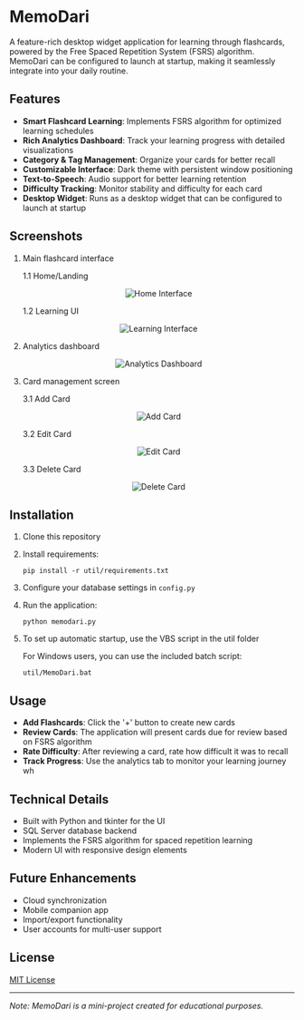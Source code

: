 # MemoDari

A feature-rich desktop widget application for learning through flashcards, powered by the Free Spaced Repetition System (FSRS) algorithm. MemoDari can be configured to launch at startup, making it seamlessly integrate into your daily routine.

## Features

- **Smart Flashcard Learning**: Implements FSRS algorithm for optimized learning schedules
- **Rich Analytics Dashboard**: Track your learning progress with detailed visualizations
- **Category & Tag Management**: Organize your cards for better recall
- **Customizable Interface**: Dark theme with persistent window positioning
- **Text-to-Speech**: Audio support for better learning retention
- **Difficulty Tracking**: Monitor stability and difficulty for each card
- **Desktop Widget**: Runs as a desktop widget that can be configured to launch at startup

## Screenshots

1. Main flashcard interface
   
   1.1 Home/Landing
   
   <p align="center">
   <img src="Resources/application_images/landing.png" alt="Home Interface">
   </p>
   
   1.2 Learning UI
   
   <p align="center">
   <img src="Resources/application_images/learning.png" alt="Learning Interface">
   </p>

2. Analytics dashboard
   
   <p align="center">
   <img src="Resources/application_images/analytics_dashboard.png" alt="Analytics Dashboard">
   </p>


3. Card management screen
   
   3.1 Add Card
   <p align="center">
   <img src="Resources/application_images/add_card.png" alt="Add Card">
   </p>
   
   3.2 Edit Card
   <p align="center">
   <img src="Resources/application_images/edit_card.png" alt="Edit Card">
   </p>
   
   3.3 Delete Card
   <p align="center">
   <img src="Resources/application_images/delete_card.png" alt="Delete Card">
   </p>
## Installation

1. Clone this repository
2. Install requirements:
   ```
   pip install -r util/requirements.txt
   ```
3. Configure your database settings in `config.py`
4. Run the application:
   ```
   python memodari.py
   ```
5. To set up automatic startup, use the VBS script in the util folder

   For Windows users, you can use the included batch script:
   ```
   util/MemoDari.bat
   ```

## Usage

- **Add Flashcards**: Click the '+' button to create new cards
- **Review Cards**: The application will present cards due for review based on FSRS algorithm
- **Rate Difficulty**: After reviewing a card, rate how difficult it was to recall
- **Track Progress**: Use the analytics tab to monitor your learning journey
wh
## Technical Details

- Built with Python and tkinter for the UI
- SQL Server database backend
- Implements the FSRS algorithm for spaced repetition learning
- Modern UI with responsive design elements

## Future Enhancements

- Cloud synchronization
- Mobile companion app
- Import/export functionality
- User accounts for multi-user support

## License

[MIT License](LICENSE)

---

*Note: MemoDari is a mini-project created for educational purposes.*